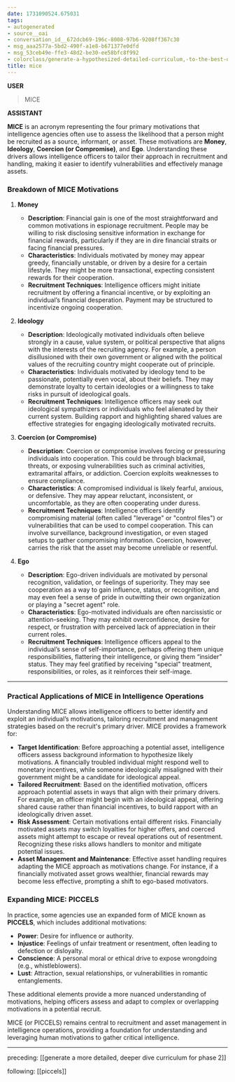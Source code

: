 ```yaml
---
date: 1731090524.675031
tags:
- autogenerated
- source__oai
- conversation_id__672dcb69-196c-8008-97b6-9208ff367c30
- msg_aaa2577a-5bd2-490f-a1e8-b671377e0dfd
- msg_53ceb49e-ffe3-48d2-be30-ee58bfc8f992
- colorclass/generate-a-hypothesized-detailed-curriculum,-to-the-best-of-your-ability
title: mice
---
```


**USER**

> MICE


**ASSISTANT**

**MICE** is an acronym representing the four primary motivations that intelligence agencies often use to assess the likelihood that a person might be recruited as a source, informant, or asset. These motivations are **Money**, **Ideology**, **Coercion (or Compromise)**, and **Ego**. Understanding these drivers allows intelligence officers to tailor their approach in recruitment and handling, making it easier to identify vulnerabilities and effectively manage assets.

### Breakdown of MICE Motivations

1. **Money**
   - **Description**: Financial gain is one of the most straightforward and common motivations in espionage recruitment. People may be willing to risk disclosing sensitive information in exchange for financial rewards, particularly if they are in dire financial straits or facing financial pressures.
   - **Characteristics**: Individuals motivated by money may appear greedy, financially unstable, or driven by a desire for a certain lifestyle. They might be more transactional, expecting consistent rewards for their cooperation.
   - **Recruitment Techniques**: Intelligence officers might initiate recruitment by offering a financial incentive, or by exploiting an individual’s financial desperation. Payment may be structured to incentivize ongoing cooperation.

2. **Ideology**
   - **Description**: Ideologically motivated individuals often believe strongly in a cause, value system, or political perspective that aligns with the interests of the recruiting agency. For example, a person disillusioned with their own government or aligned with the political values of the recruiting country might cooperate out of principle.
   - **Characteristics**: Individuals motivated by ideology tend to be passionate, potentially even vocal, about their beliefs. They may demonstrate loyalty to certain ideologies or a willingness to take risks in pursuit of ideological goals.
   - **Recruitment Techniques**: Intelligence officers may seek out ideological sympathizers or individuals who feel alienated by their current system. Building rapport and highlighting shared values are effective strategies for engaging ideologically motivated recruits.

3. **Coercion (or Compromise)**
   - **Description**: Coercion or compromise involves forcing or pressuring individuals into cooperation. This could be through blackmail, threats, or exposing vulnerabilities such as criminal activities, extramarital affairs, or addiction. Coercion exploits weaknesses to ensure compliance.
   - **Characteristics**: A compromised individual is likely fearful, anxious, or defensive. They may appear reluctant, inconsistent, or uncomfortable, as they are often cooperating under duress.
   - **Recruitment Techniques**: Intelligence officers identify compromising material (often called "leverage" or "control files") or vulnerabilities that can be used to compel cooperation. This can involve surveillance, background investigation, or even staged setups to gather compromising information. Coercion, however, carries the risk that the asset may become unreliable or resentful.

4. **Ego**
   - **Description**: Ego-driven individuals are motivated by personal recognition, validation, or feelings of superiority. They may see cooperation as a way to gain influence, status, or recognition, and may even feel a sense of pride in outwitting their own organization or playing a "secret agent" role.
   - **Characteristics**: Ego-motivated individuals are often narcissistic or attention-seeking. They may exhibit overconfidence, desire for respect, or frustration with perceived lack of appreciation in their current roles.
   - **Recruitment Techniques**: Intelligence officers appeal to the individual’s sense of self-importance, perhaps offering them unique responsibilities, flattering their intelligence, or giving them “insider” status. They may feel gratified by receiving "special" treatment, responsibilities, or roles, as it reinforces their self-image.

---

### Practical Applications of MICE in Intelligence Operations

Understanding MICE allows intelligence officers to better identify and exploit an individual’s motivations, tailoring recruitment and management strategies based on the recruit's primary driver. MICE provides a framework for:

- **Target Identification**: Before approaching a potential asset, intelligence officers assess background information to hypothesize likely motivations. A financially troubled individual might respond well to monetary incentives, while someone ideologically misaligned with their government might be a candidate for ideological appeal.
- **Tailored Recruitment**: Based on the identified motivation, officers approach potential assets in ways that align with their primary drivers. For example, an officer might begin with an ideological appeal, offering shared cause rather than financial incentives, to build rapport with an ideologically driven asset.
- **Risk Assessment**: Certain motivations entail different risks. Financially motivated assets may switch loyalties for higher offers, and coerced assets might attempt to escape or reveal operations out of resentment. Recognizing these risks allows handlers to monitor and mitigate potential issues.
- **Asset Management and Maintenance**: Effective asset handling requires adapting the MICE approach as motivations change. For instance, if a financially motivated asset grows wealthier, financial rewards may become less effective, prompting a shift to ego-based motivators.

### Expanding MICE: PICCELS

In practice, some agencies use an expanded form of MICE known as **PICCELS**, which includes additional motivations:
- **Power**: Desire for influence or authority.
- **Injustice**: Feelings of unfair treatment or resentment, often leading to defection or disloyalty.
- **Conscience**: A personal moral or ethical drive to expose wrongdoing (e.g., whistleblowers).
- **Lust**: Attraction, sexual relationships, or vulnerabilities in romantic entanglements.

These additional elements provide a more nuanced understanding of motivations, helping officers assess and adapt to complex or overlapping motivations in a potential recruit.

MICE (or PICCELS) remains central to recruitment and asset management in intelligence operations, providing a foundation for understanding and leveraging human motivations to gather critical intelligence.


---

preceding: [[generate a more detailed, deeper dive curriculum for phase 2]]  


following: [[piccels]]